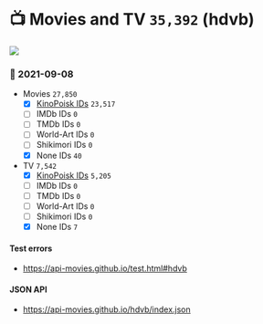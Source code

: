 # :tv: Movies and TV `35,392` (hdvb)

<a href="https://API-Movies.github.io"><img src="https://API-Movies.github.io/banner.png?cache"></a>

### :date: 2021-09-08
- Movies `27,850`
  - [x] <a href="https://API-Movies.github.io/hdvb/movie_kinopoisk_ids.json">KinoPoisk IDs</a> `23,517`
  - [ ] IMDb IDs `0`
  - [ ] TMDb IDs `0`
  - [ ] World-Art IDs `0`
  - [ ] Shikimori IDs `0`
  - [x] None IDs `40`
- TV `7,542`
  - [x] <a href="https://API-Movies.github.io/hdvb/tv_kinopoisk_ids.json">KinoPoisk IDs</a> `5,205`
  - [ ] IMDb IDs `0`
  - [ ] TMDb IDs `0`
  - [ ] World-Art IDs `0`
  - [ ] Shikimori IDs `0`
  - [x] None IDs `7`
#### Test errors
- <a href='https://api-movies.github.io/test.html#hdvb'>https://api-movies.github.io/test.html#hdvb</a>
#### JSON API
- <a href='https://api-movies.github.io/hdvb/index.json'>https://api-movies.github.io/hdvb/index.json</a>

